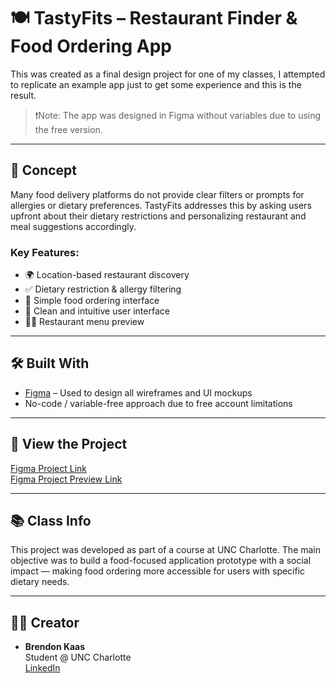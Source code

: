 # 🍽️ TastyFits – Restaurant Finder & Food Ordering App

This was created as a final design project for one of my classes, I attempted to replicate an example app just to get some experience and this is the result.

> ❗Note: The app was designed in Figma without variables due to using the free version.

---

## 🧠 Concept

Many food delivery platforms do not provide clear filters or prompts for allergies or dietary preferences. TastyFits addresses this by asking users upfront about their dietary restrictions and personalizing restaurant and meal suggestions accordingly.

### Key Features:
- 🌍 Location-based restaurant discovery  
- ✅ Dietary restriction & allergy filtering  
- 📱 Simple food ordering interface  
- 🧾 Clean and intuitive user interface  
- 👩‍🍳 Restaurant menu preview  

---

## 🛠️ Built With

- [Figma](https://www.figma.com/) – Used to design all wireframes and UI mockups
- No-code / variable-free approach due to free account limitations

---

## 🔗 View the Project

[Figma Project Link](https://www.figma.com/design/FL9VL10BG8VnBXhrcp6la0/Group-19-Final-Design-Project?node-id=0-1&t=NkeppPWdm6o5Ii6K-1)  
[Figma Project Preview Link](https://www.figma.com/proto/FL9VL10BG8VnBXhrcp6la0/Group-19-Final-Design-Project?node-id=1-2&p=f&t=NrrHdrnnOQ2KbY4v-1&scaling=scale-down&content-scaling=fixed&page-id=0%3A1&starting-point-node-id=1%3A2&show-proto-sidebar=1)

---

## 📚 Class Info

This project was developed as part of a course at UNC Charlotte. The main objective was to build a food-focused application prototype with a social impact — making food ordering more accessible for users with specific dietary needs.

---

## 👨‍💻 Creator

- **Brendon Kaas**  
  Student @ UNC Charlotte  
  [LinkedIn](https://www.figma.com/design/FL9VL10BG8VnBXhrcp6la0/Group-19-Final-Design-Project?node-id=0-1&t=NkeppPWdm6o5Ii6K-1](https://www.linkedin.com/in/brendon-kaas/))  
